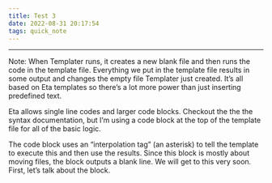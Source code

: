 ```yaml
---
title: Test 3
date: 2022-08-31 20:17:54
tags: quick_note
---
```

---

Note: 
When Templater runs, it creates a new blank file and then runs the code in the template file. Everything we put in the template file results in some output and changes the empty file Templater just created. It’s all based on Eta templates so there’s a lot more power than just inserting predefined text.

Eta allows single line codes and larger code blocks. Checkout the the the syntax documentation, but I’m using a code block at the top of the template file for all of the basic logic.

The code block uses an “interpolation tag” (an asterisk) to tell the template to execute this and then use the results. Since this block is mostly about moving files, the block outputs a blank line. We will get to this very soon. First, let’s talk about the block.

